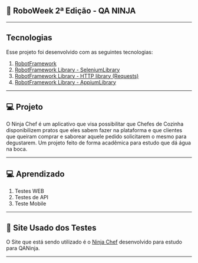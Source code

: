 


🤖 RoboWeek 2ª Edição - QA NINJA 
-
---
## Tecnologias

Esse projeto foi desenvolvido com as seguintes tecnologias:

1. [RobotFramework](https://robotframework.org/)
2. [RobotFramework Library - SeleniumLibrary](https://github.com/robotframework/SeleniumLibrary/)
3. [RobotFramework Library - HTTP library (Requests)](https://github.com/MarketSquare/robotframework-requests#readme)
4. [RobotFramework Library - AppiumLibrary ](https://github.com/serhatbolsu/robotframework-appiumlibrary)
---

## 💻 Projeto

O Ninja Chef é um aplicativo que visa possibilitar que Chefes de Cozinha disponibilizem pratos que eles sabem fazer na plataforma e que clientes que queiram comprar e saborear aquele pedido solicitarem o mesmo para degustarem. Um projeto feito de forma acadêmica para estudo que dá água na boca.

---

## 💻 Aprendizado

1. Testes WEB
2. Testes de API
3. Teste Mobile

---
## 🔖 Site Usado dos Testes

O Site que está sendo utilizado é o [Ninja Chef](http://ninjachef-qaninja-io.umbler.net/) desenvolvido para estudo para QANinja. 


---